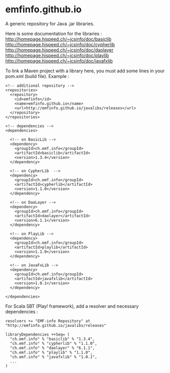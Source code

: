 # emfinfo.github.io
A generic repository for Java .jar libraries. 

Here is some documentation for the libraries :<br>
http://homepage.hispeed.ch/~jcsinfo/doc/basiclib<br>
http://homepage.hispeed.ch/~jcsinfo/doc/cypherlib<br>
http://homepage.hispeed.ch/~jcsinfo/doc/daolayer<br>
http://homepage.hispeed.ch/~jcsinfo/doc/playlib<br>
http://homepage.hispeed.ch/~jcsinfo/doc/javafxlib

To link a Maven project with a library here, you must add some lines in your pom.xml (build file). Example :

    <!-- additional repository -->  
    <repositories>
      <repository>
        <id>emfinfo</id>
        <name>emfinfo.github.io</name>
        <url>http://emfinfo.github.io/javalibs/releases</url>
      </repository>
    </repositories>      
    
    <!-- dependencies -->
    <dependencies>
      
      <!-- on BasicLib -->
      <dependency>       
        <groupId>ch.emf.info</groupId>
        <artifactId>basiclib</artifactId>
        <version>1.3.4</version>
      </dependency>
      
      <!-- on CypherLib  -->
      <dependency>       
        <groupId>ch.emf.info</groupId>
        <artifactId>cypherlib</artifactId>
        <version>1.1.0</version>
      </dependency>       
      
      <!-- on DaoLayer -->
      <dependency>       
        <groupId>ch.emf.info</groupId>
        <artifactId>daolayer</artifactId>
        <version>6.1.1</version>
      </dependency>   
      
      <!-- on PlayLib -->
      <dependency>       
        <groupId>ch.emf.info</groupId>
        <artifactId>playlib</artifactId>
        <version>1.1.0</version>
      </dependency>  
            
      <!-- on JavaFxLib -->
      <dependency>       
        <groupId>ch.emf.info</groupId>
        <artifactId>javafxlib</artifactId>
        <version>1.0.1</version>
      </dependency>      
      
    </dependencies>

For Scala SBT (Play! framework), add a resolver and necessary dependencies :<br>

    resolvers += "EMF-info Repository" at "http://emfinfo.github.io/javalibs/releases"
    
    libraryDependencies ++Seq= (
      "ch.emf.info" % "basiclib" % "1.3.4", 
      "ch.emf.info" % "cypherlib" % "1.1.0",
      "ch.emf.info" % "daolayer" % "6.1.1",
      "ch.emf.info" % "playlib" % "1.1.0",
      "ch.emf.info" % "javafxlib" % "1.0.1",
      ...
    )    
